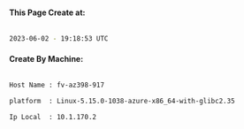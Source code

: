 
   
#### This Page Create at:

```bash

2023-06-02 - 19:18:53 UTC

```

#### Create By Machine:

```bash

Host Name : fv-az398-917

platform  : Linux-5.15.0-1038-azure-x86_64-with-glibc2.35

Ip Local  : 10.1.170.2

```

